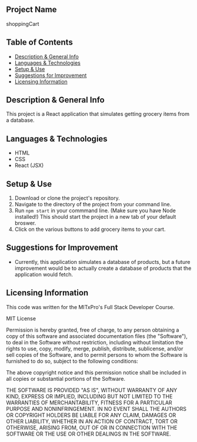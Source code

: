 ## Project Name 
shoppingCart

## Table of Contents
- [Description & General Info](https://github.com/briennekordis/shoppingCart#description--general-info)
- [Languages & Technologies](https://github.com/briennekordis/shoppingCart#languages--technologies)
- [Setup & Use](https://github.com/briennekordis/shoppingCart#setup--use)
- [Suggestions for Improvement](https://github.com/briennekordis/shoppingCart/blob/main/README.md#suggestions-for-improvement)
- [Licensing Information](https://github.com/briennekordis/shoppingCart#licensing-information)


## Description & General Info
This project is a React application that simulates getting grocery items from a database. 

## Languages & Technologies
- HTML
- CSS
- React (JSX)

## Setup & Use
1. Download or clone the project's repository.
2. Navigate to the directory of the project from your command line.
3. Run `npm start` in your commmand line. (Make sure you have Node installed!) This should start the project in a new tab of your default broswer.
4. Click on the various buttons to add grocery items to your cart.

## Suggestions for Improvement
- Currently, this application simulates a database of products, but a future improvement would be to actually create a database of products that the application would fetch. 
 
## Licensing Information
This code was written for the MITxPro's Full Stack Developer Course.

MIT License

Permission is hereby granted, free of charge, to any person obtaining a copy of this software and associated documentation files (the "Software"), to deal in the Software without restriction, including without limitation the rights to use, copy, modify, merge, publish, distribute, sublicense, and/or sell copies of the Software, and to permit persons to whom the Software is furnished to do so, subject to the following conditions:

The above copyright notice and this permission notice shall be included in all copies or substantial portions of the Software.

THE SOFTWARE IS PROVIDED "AS IS", WITHOUT WARRANTY OF ANY KIND, EXPRESS OR IMPLIED, INCLUDING BUT NOT LIMITED TO THE WARRANTIES OF MERCHANTABILITY, FITNESS FOR A PARTICULAR PURPOSE AND NONINFRINGEMENT. IN NO EVENT SHALL THE AUTHORS OR COPYRIGHT HOLDERS BE LIABLE FOR ANY CLAIM, DAMAGES OR OTHER LIABILITY, WHETHER IN AN ACTION OF CONTRACT, TORT OR OTHERWISE, ARISING FROM, OUT OF OR IN CONNECTION WITH THE SOFTWARE OR THE USE OR OTHER DEALINGS IN THE SOFTWARE.

